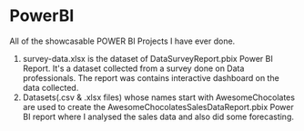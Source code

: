 # PowerBI

All of the showcasable POWER BI Projects I have ever done.
1. survey-data.xlsx is the dataset of DataSurveyReport.pbix Power BI Report. It's a dataset collected from a survey done on Data professionals. The report was contains interactive dashboard on the data collected.
2. Datasets(.csv & .xlsx files) whose names start with AwesomeChocolates are used to create the AwesomeChocolatesSalesDataReport.pbix Power BI report where I analysed the sales data and also did some forecasting.
